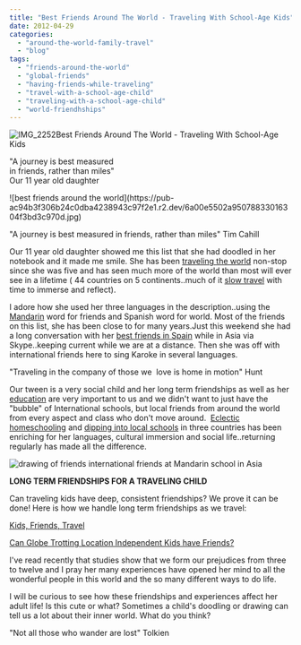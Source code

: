 ```yaml
---
title: "Best Friends Around The World - Traveling With School-Age Kids"
date: 2012-04-29
categories: 
  - "around-the-world-family-travel"
  - "blog"
tags: 
  - "friends-around-the-world"
  - "global-friends"
  - "having-friends-while-traveling"
  - "travel-with-a-school-age-child"
  - "traveling-with-a-school-age-child"
  - "world-friendhships"
---
```


![IMG_2252](https://pub-ac94b3f306b24c0dba4238943c97f2e1.r2.dev/6a00e5502a95078833016765e6e4d3970b.jpg)Best Friends Around The World - 
Traveling With School-Age Kids

"A journey is best measured  
in friends, rather than miles"  
Our 11 year old daughter

<!--more--> ![best friends around the world](https://pub-ac94b3f306b24c0dba4238943c97f2e1.r2.dev/6a00e5502a95078833016304f3bd3c970d.jpg)  
  
"A journey is best measured in friends, rather than miles" Tim Cahill  
  
Our 11 year old daughter showed me this list that she had doodled in her notebook and it made me smile. She has been [traveling the world](http://soultravelers3new.local/2009/04/how-to-travel-the-world-as-a-digital-nomad-family.html "traveling the world as a family") non-stop since she was five and has seen much more of the world than most will ever see in a lifetime ( 44 countries on 5 continents..much of it [slow travel](http://soultravelers3new.local/2011/11/slow-travel.html "slow travel") with time to immerse and reflect).  
  
I adore how she used her three languages in the description..using the [Mandarin](http://soultravelers3new.local/2011/01/only-american-girl-in-an-all-mandarin-school-chinese-immersion-in-language-culture-through-school.html "Mandarin school in asia") word for friends and Spanish word for world. Most of the friends on this list, she has been close to for many years.Just this weekend she had a long conversation with her [best friends in Spain](http://soultravelers3new.local/2011/06/delicious-dinner-in-barcelona.html "best friends in spain") while in Asia via Skype..keeping current while we are at a distance. Then she was off with international friends here to sing Karoke in several languages.  
  
"Traveling in the company of those we  love is home in motion" Hunt  
  
Our tween is a very social child and her long term friendships as well as her [education](http://soultravelers3new.local/2012/04/the-benefits-of-educational-travel-for-kids.html "education through travel") are very important to us and we didn't want to just have the "bubble" of International schools, but local friends from around the world from every aspect and class who don't move around.  [Eclectic homeschooling](http://soultravelers3new.local/2010/03/long-term-family-travel-homeschool-roadschool-world-school-digitalnomad-lifestyle-design-virtual-.html "Eclectic homeschooling travel") and [dipping into local schools](http://soultravelers3new.local/2010/07/schools-out-forever-expat-immersion-spanish-in-spain-digital-nomad-education-for-kids-who-travel.html "dipping into foreign local schools") in three countries has been enriching for her languages, cultural immersion and social life..returning regularly has made all the difference.  
  
![drawing of friends international friends at Mandarin school in Asia](https://pub-ac94b3f306b24c0dba4238943c97f2e1.r2.dev/6a00e5502a95078833016304f40a8e970d.jpg)  
  
  
**LONG TERM FRIENDSHIPS FOR A TRAVELING CHILD**  
  
Can traveling kids have deep, consistent friendships? We prove it can be done! Here is how we handle long term friendships as we travel:  
  
[Kids, Friends, Travel](http://soultravelers3new.local/2011/02/kids-friends-travel-on-the-ultimate-family-adventure.html "kids friends travel on the ultimate family world trip")  
  
[Can Globe Trotting Location Independent Kids have Friends?](http://soultravelers3new.local/2010/05/globe-trotting-location-independent-kids-friends-perpetual-travelers-tck-long-term-family-travel-.html "can globe trotting kids have friends")  
  
I've read recently that studies show that we form our prejudices from three to twelve and I pray her many experiences have opened her mind to all the wonderful people in this world and the so many different ways to do life.  
  
I will be curious to see how these friendships and experiences affect her adult life! Is this cute or what? Sometimes a child's doodling or drawing can tell us a lot about their inner world. What do you think?  
  
"Not all those who wander are lost" Tolkien
